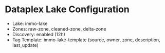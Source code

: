 # Dataplex Lake Configuration
- Lake: immo-lake
- Zones: raw-zone, cleaned-zone, delta-zone
- Discovery: enabled (12h)
- Tag Template: immo-lake-template (source, owner, zone, description, last_update)
